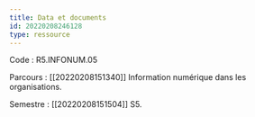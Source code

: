 ```yaml
---
title: Data et documents
id: 20220208246128
type: ressource
---
```


Code : R5.INFONUM.05

Parcours : [[20220208151340]] Information numérique dans les organisations.

Semestre : [[20220208151504]] S5.